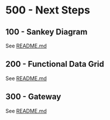# 500 - Next Steps

## 100 - Sankey Diagram

See [README.md](./100/README.md)

## 200 - Functional Data Grid

See [README.md](./200/README.md)

## 300 - Gateway

See [README.md](./300/README.md)
